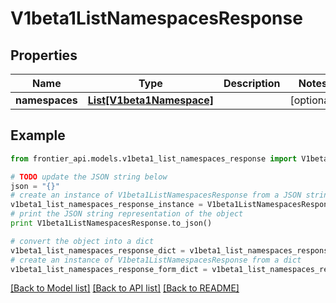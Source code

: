 # V1beta1ListNamespacesResponse


## Properties
Name | Type | Description | Notes
------------ | ------------- | ------------- | -------------
**namespaces** | [**List[V1beta1Namespace]**](V1beta1Namespace.md) |  | [optional] 

## Example

```python
from frontier_api.models.v1beta1_list_namespaces_response import V1beta1ListNamespacesResponse

# TODO update the JSON string below
json = "{}"
# create an instance of V1beta1ListNamespacesResponse from a JSON string
v1beta1_list_namespaces_response_instance = V1beta1ListNamespacesResponse.from_json(json)
# print the JSON string representation of the object
print V1beta1ListNamespacesResponse.to_json()

# convert the object into a dict
v1beta1_list_namespaces_response_dict = v1beta1_list_namespaces_response_instance.to_dict()
# create an instance of V1beta1ListNamespacesResponse from a dict
v1beta1_list_namespaces_response_form_dict = v1beta1_list_namespaces_response.from_dict(v1beta1_list_namespaces_response_dict)
```
[[Back to Model list]](../README.md#documentation-for-models) [[Back to API list]](../README.md#documentation-for-api-endpoints) [[Back to README]](../README.md)


